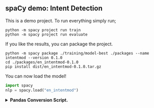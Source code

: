 ## spaCy demo: Intent Detection

This is a demo project. To run everything simply run;

```
python -m spacy project run train
python -m spacy project run evaluate
```

If you like the results, you can package the project. 

```
python -m spacy package ./training/model-best ./packages --name intentmod --version 0.1.0
cd ./packages/en_intentmod-0.1.0
pip install dist/en_intentmod-0.1.0.tar.gz
```

You can now load the model! 

```python
import spacy
nlp = spacy.load("en_intentmod")
```


<details>
  <summary><b>Pandas Conversion Script.</b></summary>
This is what we've internally used to turn the `.csv` file into `.jsonl`.
  
```python
import pandas as pd 

df = pd.read_csv("data/outofscope-intent-classification-dataset.csv")
X_train, X_test, y_train, y_test = train_test_split(df['text'], 
                                                    df['label'], 
                                                    test_size=5000, 
                                                    stratify=df['label'], 
                                                    random_state=42)

df_train = pd.DataFrame({'text': X_train, 'label': y_train})
df_test = pd.DataFrame({'text': X_test, 'label': y_test})
df_train.to_json("spacy-experiments/intent-benchmark/train.jsonl", orient="records")
df_test.to_json("spacy-experiments/intent-benchmark/test.jsonl", orient="records")
```

</details>
